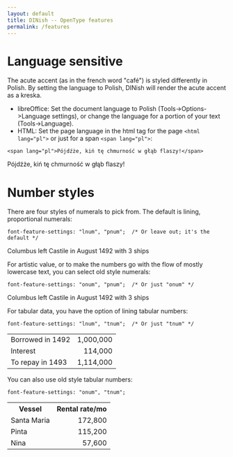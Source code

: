 ```yaml
---
layout: default
title: DINish -- OpenType features
permalink: /features
---
```


# Language sensitive

The acute accent (as in the french word "café") is styled differently in Polish. By setting the language to Polish, DINish will render the acute accent as a kreska.

* libreOffice: Set the document language to Polish (Tools->Options->Language settings), or change the language for a portion of your text (Tools->Language).
* HTML: Set the page language in the html tag for the page `<html lang="pl">` or just for a span `<span lang="pl">`:

```
<span lang="pl">Pójdźże, kiń tę chmurność w głąb flaszy!</span>
```
<div lang="pl" class="sample">Pójdźże, kiń tę chmurność w głąb flaszy!</div>

# Number styles

There are four styles of numerals to pick from. The default is lining, proportional numerals:
```
font-feature-settings: "lnum", "pnum";  /* Or leave out; it's the default */
```
<div class="sample" id="numeral_lnum_pnum">Columbus left Castile in August 1492 with 3 ships</div>

For artistic value, or to make the numbers go with the flow of mostly lowercase text, you can select old style numerals:
```
font-feature-settings: "onum", "pnum";  /* Or just "onum" */
```
<div class="sample" id="numeral_onum_pnum">Columbus left Castile in August 1492 with 3 ships</div>

For tabular data, you have the option of lining tabular numbers:
```
font-feature-settings: "lnum", "tnum";  /* Or just "tnum" */
```
<div class="sample" id="numeral_lnum_tnum">
<table>
<tr><td>Borrowed in 1492</td><td align="right">1,000,000</td></tr>
<tr><td>Interest</td><td align="right">114,000</td></tr>
<tr><td>To repay in 1493</td><td align="right">1,114,000</td></tr>
</table>
</div>

You can also use old style tabular numbers:
```
font-feature-settings: "onum", "tnum";
```
<div class="sample" id="numeral_onum_tnum">
<table>
<tr><th>Vessel</th><th align="right">Rental rate/mo</th></tr>
<tr><td>Santa Maria</td><td align="right">172,800</td></tr>
<tr><td>Pinta</td><td align="right">115,200</td></tr>
<tr><td>Nina</td><td align="right">57,600</td></tr>
</table>
</div>
